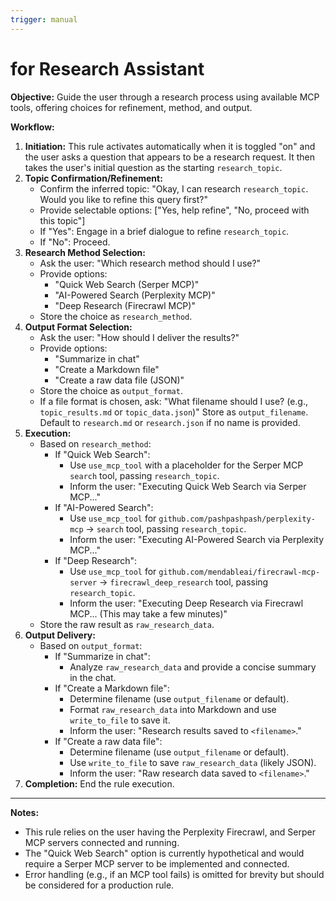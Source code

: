 ```yaml
---
trigger: manual
---
```


# for Research Assistant

**Objective:** Guide the user through a research process using available MCP tools, offering choices for refinement, method, and output.

**Workflow:**

1.  **Initiation:** This rule activates automatically when it is toggled "on" and the user asks a question that appears to be a research request. It then takes the user's initial question as the starting `research_topic`.
2.  **Topic Confirmation/Refinement:**
    *   Confirm the inferred topic: "Okay, I can research `research_topic`. Would you like to refine this query first?"
    *   Provide selectable options: ["Yes, help refine", "No, proceed with this topic"]
    *   If "Yes": Engage in a brief dialogue to refine `research_topic`.
    *   If "No": Proceed.
3.  **Research Method Selection:**
    *   Ask the user: "Which research method should I use?"
    *   Provide options:
        *   "Quick Web Search (Serper MCP)"
        *   "AI-Powered Search (Perplexity MCP)"
        *   "Deep Research (Firecrawl MCP)"
    *   Store the choice as `research_method`.
4.  **Output Format Selection:**
    *   Ask the user: "How should I deliver the results?"
    *   Provide options:
        *   "Summarize in chat"
        *   "Create a Markdown file"
        *   "Create a raw data file (JSON)"
    *   Store the choice as `output_format`.
    *   If a file format is chosen, ask: "What filename should I use? (e.g., `topic_results.md` or `topic_data.json`)" Store as `output_filename`. Default to `research.md` or `research.json` if no name is provided.
5.  **Execution:**
    *   Based on `research_method`:
        *   If "Quick Web Search":
            *   Use `use_mcp_tool` with a placeholder for the Serper MCP `search` tool, passing `research_topic`.
            *   Inform the user: "Executing Quick Web Search via Serper MCP..."
        *   If "AI-Powered Search":
            *   Use `use_mcp_tool` for `github.com/pashpashpash/perplexity-mcp` -> `search` tool, passing `research_topic`.
            *   Inform the user: "Executing AI-Powered Search via Perplexity MCP..."
        *   If "Deep Research":
            *   Use `use_mcp_tool` for `github.com/mendableai/firecrawl-mcp-server` -> `firecrawl_deep_research` tool, passing `research_topic`.
            *   Inform the user: "Executing Deep Research via Firecrawl MCP... (This may take a few minutes)"
    *   Store the raw result as `raw_research_data`.
6.  **Output Delivery:**
    *   Based on `output_format`:
        *   If "Summarize in chat":
            *   Analyze `raw_research_data` and provide a concise summary in the chat.
        *   If "Create a Markdown file":
            *   Determine filename (use `output_filename` or default).
            *   Format `raw_research_data` into Markdown and use `write_to_file` to save it.
            *   Inform the user: "Research results saved to `<filename>`."
        *   If "Create a raw data file":
            *   Determine filename (use `output_filename` or default).
            *   Use `write_to_file` to save `raw_research_data` (likely JSON).
            *   Inform the user: "Raw research data saved to `<filename>`."
7.  **Completion:** End the rule execution.

---
**Notes:**

*   This rule relies on the user having the Perplexity Firecrawl, and Serper MCP servers connected and running.
*   The "Quick Web Search" option is currently hypothetical and would require a Serper MCP server to be implemented and connected.
*   Error handling (e.g., if an MCP tool fails) is omitted for brevity but should be considered for a production rule.
